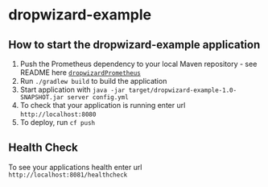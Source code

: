 # dropwizard-example

How to start the dropwizard-example application
---

1. Push the Prometheus dependency to your local Maven repository - see README here [`dropwizardPrometheus`](https://github.com/alphagov/gds_metrics_dropwizard)
1. Run `./gradlew build` to build the application
1. Start application with `java -jar target/dropwizard-example-1.0-SNAPSHOT.jar server config.yml`
1. To check that your application is running enter url `http://localhost:8080`
1. To deploy, run `cf push`

Health Check
---

To see your applications health enter url `http://localhost:8081/healthcheck`
